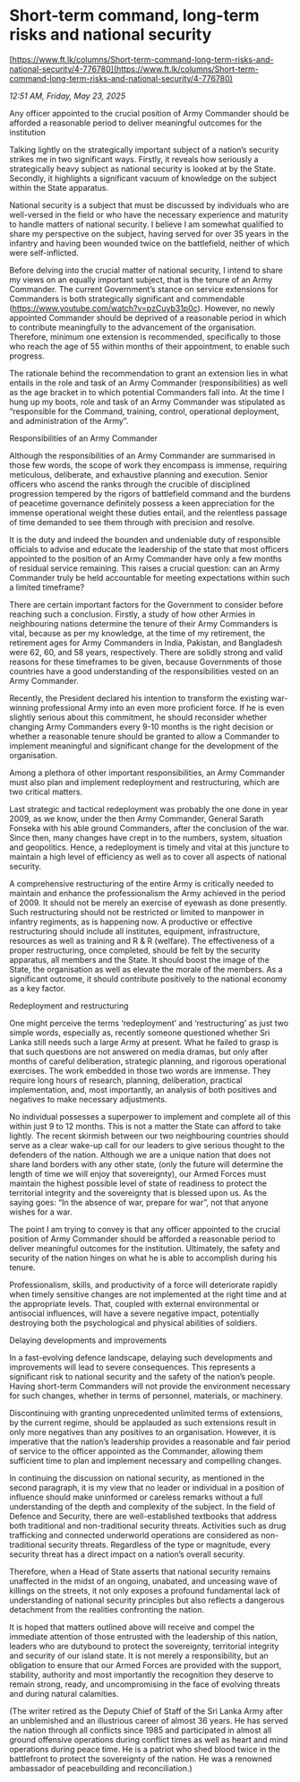 # Short-term command, long-term risks and national security

[https://www.ft.lk/columns/Short-term-command-long-term-risks-and-national-security/4-776780](https://www.ft.lk/columns/Short-term-command-long-term-risks-and-national-security/4-776780)

*12:51 AM, Friday, May 23, 2025*

Any officer appointed to the crucial position of Army Commander should be afforded a reasonable period to deliver meaningful outcomes for the institution

Talking lightly on the strategically important subject of a nation’s security strikes me in two significant ways. Firstly, it reveals how seriously a strategically heavy subject as national security is looked at by the State. Secondly, it highlights a significant vacuum of knowledge on the subject within the State apparatus.

National security is a subject that must be discussed by individuals who are well-versed in the field or who have the necessary experience and maturity to handle matters of national security. I believe I am somewhat qualified to share my perspective on the subject, having served for over 35 years in the infantry and having been wounded twice on the battlefield, neither of which were self-inflicted.

Before delving into the crucial matter of national security, I intend to share my views on an equally important subject, that is the tenure of an Army Commander. The current Government’s stance on service extensions for Commanders is both strategically significant and commendable (https://www.youtube.com/watch?v=pzCuyb31p0c). However, no newly appointed Commander should be deprived of a reasonable period in which to contribute meaningfully to the advancement of the organisation. Therefore, minimum one extension is recommended, specifically to those who reach the age of 55 within months of their appointment, to enable such progress.

The rationale behind the recommendation to grant an extension lies in what entails in the role and task of an Army Commander (responsibilities) as well as the age bracket in to which potential Commanders fall into. At the time I hung up my boots, role and task of an Army Commander was stipulated as “responsible for the Command, training, control, operational deployment, and administration of the Army”.

Responsibilities of an Army Commander

Although the responsibilities of an Army Commander are summarised in those few words, the scope of work they encompass is immense, requiring meticulous, deliberate, and exhaustive planning and execution. Senior officers who ascend the ranks through the crucible of disciplined progression tempered by the rigors of battlefield command and the burdens of peacetime governance definitely possess a keen appreciation for the immense operational weight these duties entail, and the relentless passage of time demanded to see them through with precision and resolve.

It is the duty and indeed the bounden and undeniable duty of responsible officials to advise and educate the leadership of the state that most officers appointed to the position of an Army Commander have only a few months of residual service remaining. This raises a crucial question: can an Army Commander truly be held accountable for meeting expectations within such a limited timeframe?

There are certain important factors for the Government to consider before reaching such a conclusion. Firstly, a study of how other Armies in neighbouring nations determine the tenure of their Army Commanders is vital, because as per my knowledge, at the time of my retirement, the retirement ages for Army Commanders in India, Pakistan, and Bangladesh were 62, 60, and 58 years, respectively. There are solidly strong and valid reasons for these timeframes to be given, because Governments of those countries have a good understanding of the responsibilities vested on an Army Commander.

Recently, the President declared his intention to transform the existing war-winning professional Army into an even more proficient force. If he is even slightly serious about this commitment, he should reconsider whether changing Army Commanders every 9-10 months is the right decision or whether a reasonable tenure should be granted to allow a Commander to implement meaningful and significant change for the development of the organisation.

Among a plethora of other important responsibilities, an Army Commander must also plan and implement redeployment and restructuring, which are two critical matters.

Last strategic and tactical redeployment was probably the one done in year 2009, as we know, under the then Army Commander, General Sarath Fonseka with his able ground Commanders, after the conclusion of the war. Since then, many changes have crept in to the numbers, system, situation and geopolitics. Hence, a redeployment is timely and vital at this juncture to maintain a high level of efficiency as well as to cover all aspects of national security.

A comprehensive restructuring of the entire Army is critically needed to maintain and enhance the professionalism the Army achieved in the period of 2009. It should not be merely an exercise of eyewash as done presently. Such restructuring should not be restricted or limited to manpower in infantry regiments, as is happening now. A productive or effective restructuring should include all institutes, equipment, infrastructure, resources as well as training and R & R (welfare). The effectiveness of a proper restructuring, once completed, should be felt by the security apparatus, all members and the State. It should boost the image of the State, the organisation as well as elevate the morale of the members. As a significant outcome, it should contribute positively to the national economy as a key factor.

Redeployment and restructuring

One might perceive the terms ‘redeployment’ and ‘restructuring’ as just two simple words, especially as, recently someone questioned whether Sri Lanka still needs such a large Army at present. What he failed to grasp is that such questions are not answered on media dramas, but only after months of careful deliberation, strategic planning, and rigorous operational exercises. The work embedded in those two words are immense. They require long hours of research, planning, deliberation, practical implementation, and, most importantly, an analysis of both positives and negatives to make necessary adjustments.

No individual possesses a superpower to implement and complete all of this within just 9 to 12 months. This is not a matter the State can afford to take lightly. The recent skirmish between our two neighbouring countries should serve as a clear wake-up call for our leaders to give serious thought to the defenders of the nation. Although we are a unique nation that does not share land borders with any other state, (only the future will determine the length of time we will enjoy that sovereignty), our Armed Forces must maintain the highest possible level of state of readiness to protect the territorial integrity and the sovereignty that is blessed upon us. As the saying goes: “In the absence of war, prepare for war”, not that anyone wishes for a war.

The point I am trying to convey is that any officer appointed to the crucial position of Army Commander should be afforded a reasonable period to deliver meaningful outcomes for the institution. Ultimately, the safety and security of the nation hinges on what he is able to accomplish during his tenure.

Professionalism, skills, and productivity of a force will deteriorate rapidly when timely sensitive changes are not implemented at the right time and at the appropriate levels. That, coupled with external environmental or antisocial influences, will have a severe negative impact, potentially destroying both the psychological and physical abilities of soldiers.

Delaying developments and improvements

In a fast-evolving defence landscape, delaying such developments and improvements will lead to severe consequences. This represents a significant risk to national security and the safety of the nation’s people. Having short-term Commanders will not provide the environment necessary for such changes, whether in terms of personnel, materials, or machinery.

Discontinuing with granting unprecedented unlimited terms of extensions, by the current regime, should be applauded as such extensions result in only more negatives than any positives to an organisation. However, it is imperative that the nation’s leadership provides a reasonable and fair period of service to the officer appointed as the Commander, allowing them sufficient time to plan and implement necessary and compelling changes.

In continuing the discussion on national security, as mentioned in the second paragraph, it is my view that no leader or individual in a position of influence should make uninformed or careless remarks without a full understanding of the depth and complexity of the subject. In the field of Defence and Security, there are well-established textbooks that address both traditional and non-traditional security threats. Activities such as drug trafficking and connected underworld operations are considered as non-traditional security threats. Regardless of the type or magnitude, every security threat has a direct impact on a nation’s overall security.

Therefore, when a Head of State asserts that national security remains unaffected in the midst of an ongoing, unabated, and unceasing wave of killings on the streets, it not only exposes a profound fundamental lack of understanding of national security principles but also reflects a dangerous detachment from the realities confronting the nation.

It is hoped that matters outlined above will receive and compel the immediate attention of those entrusted with the leadership of this nation, leaders who are dutybound to protect the sovereignty, territorial integrity and security of our island state. It is not merely a responsibility, but an obligation to ensure that our Armed Forces are provided with the support, stability, authority and most importantly the recognition they deserve to remain strong, ready, and uncompromising in the face of evolving threats and during natural calamities.

(The writer retired as the Deputy Chief of Staff of the Sri Lanka Army after an unblemished and an illustrious career of almost 36 years. He has served the nation through all conflicts since 1985 and participated in almost all ground offensive operations during conflict times as well as heart and mind operations during peace time. He is a patriot who shed blood twice in the battlefront to protect the sovereignty of the nation. He was a renowned ambassador of peacebuilding and reconciliation.)

